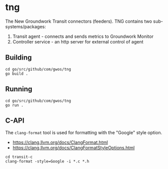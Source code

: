# tng
The New Groundwork Transit connectors (feeders). TNG contains two sub-systems/packages:

1. Transit agent - connects and sends metrics to Groundwork Monitor 
2. Controller service - an http server for external control of agent
 
Building
--------
```
cd go/src/github/com/gwos/tng
go build .
```

Running 
--------
```
cd go/src/github/com/gwos/tng
go run .
```


## C-API

The `clang-format` tool is used for formatting with the "Google" style option.
* https://clang.llvm.org/docs/ClangFormat.html
* https://clang.llvm.org/docs/ClangFormatStyleOptions.html

```
cd transit-c
clang-format -style=Google -i *.c *.h
```
